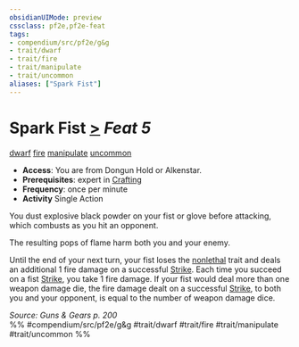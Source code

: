 ```yaml
---
obsidianUIMode: preview
cssclass: pf2e,pf2e-feat
tags:
- compendium/src/pf2e/g&g
- trait/dwarf
- trait/fire
- trait/manipulate
- trait/uncommon
aliases: ["Spark Fist"]
---
```

# Spark Fist  [>](rules/core-rulebook/chapter-9-playing-the-game.md#Actions "Single Action") *Feat 5*  
[dwarf](rules/traits/dwarf.md "Dwarf Ancestry & Heritage Trait")  [fire](rules/traits/fire.md "Fire Energy & Element Trait")  [manipulate](rules/traits/manipulate.md "Manipulate General Trait")  [uncommon](rules/traits/uncommon.md "Uncommon Rarity Trait")  

- **Access**: You are from Dongun Hold or Alkenstar.
- **Prerequisites**: expert in [Crafting](compendium/skills.md#Crafting)
- **Frequency**: once per minute
- **Activity** Single Action

You dust explosive black powder on your fist or glove before attacking, which combusts as you hit an opponent.

The resulting pops of flame harm both you and your enemy.

Until the end of your next turn, your fist loses the [nonlethal](rules/traits/nonlethal.md "Nonlethal Weapon Trait") trait and deals an additional 1 fire damage on a successful [Strike](rules/actions/strike.md). Each time you succeed on a fist [Strike](rules/actions/strike.md), you take 1 fire damage. If your fist would deal more than one weapon damage die, the fire damage dealt on a successful [Strike](rules/actions/strike.md), to both you and your opponent, is equal to the number of weapon damage dice.

*Source: Guns & Gears p. 200*  
%% #compendium/src/pf2e/g&g #trait/dwarf #trait/fire #trait/manipulate #trait/uncommon %%